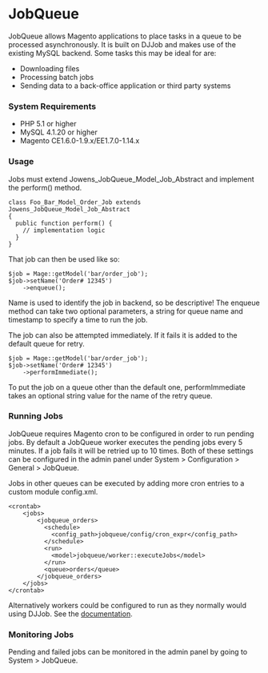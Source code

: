 # JobQueue

JobQueue allows Magento applications to place tasks in a queue to be processed
asynchronously. It is built on DJJob and makes use of the existing MySQL backend. 
Some tasks this may be ideal for are:

* Downloading files
* Processing batch jobs
* Sending data to a back-office application or third party systems

### System Requirements

* PHP 5.1 or higher
* MySQL 4.1.20 or higher
* Magento CE1.6.0-1.9.x/EE1.7.0-1.14.x

### Usage

Jobs must extend Jowens_JobQueue_Model_Job_Abstract and implement the perform() method.

    class Foo_Bar_Model_Order_Job extends Jowens_JobQueue_Model_Job_Abstract
    {
      public function perform() {
        // implementation logic
      }
    }
	
That job can then be used like so:

    $job = Mage::getModel('bar/order_job');
    $job->setName('Order# 12345')
        ->enqueue();

Name is used to identify the job in backend, so be descriptive! The enqueue method can take two optional parameters, a string for queue name and timestamp to specify a time to run the job.

The job can also be attempted immediately. If it fails it is added to
the default queue for retry.

    $job = Mage::getModel('bar/order_job');
    $job->setName('Order# 12345')
        ->performImmediate();

To put the job on a queue other than the default one, performImmediate
takes an optional string value for the name of the retry queue.

### Running Jobs

JobQueue requires Magento cron to be configured in order to run pending jobs. By default a JobQueue worker executes the pending jobs every 5 minutes. If a job fails it will be retried up to 10 times. Both of these settings can be configured in the admin panel under System > Configuration > General > JobQueue.

Jobs in other queues can be executed by adding more cron entries to a custom module config.xml.

    <crontab>
	    <jobs>
	        <jobqueue_orders>
              <schedule>
                <config_path>jobqueue/config/cron_expr</config_path>
              </schedule>
              <run>
                <model>jobqueue/worker::executeJobs</model>
              </run>
              <queue>orders</queue>
	        </jobqueue_orders>
	    </jobs>
	</crontab>

Alternatively workers could be configured to run as they normally would using DJJob. See the [documentation](https://github.com/seatgeek/djjob#running-the-jobs).

### Monitoring Jobs

Pending and failed jobs can be monitored in the admin panel by going to System > JobQueue.
